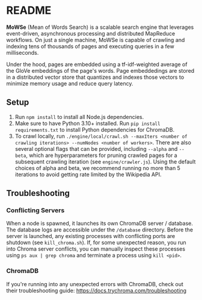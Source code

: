 # README

**MoWSe** (Mean of Words Search) is a scalable search engine that leverages event-driven, asynchronous processing and distributed MapReduce workflows. On just a single machine, MoWSe is capable of crawling and indexing tens of thousands of pages and executing queries in a few milliseconds.

Under the hood, pages are embedded using a tf-idf-weighted average of the GloVe embeddings of the page's words. Page embeddedings are stored in a distributed vector store that quantizes and indexes those vectors to minimize memory usage and reduce query latency.

## Setup

1. Run `npm install` to install all Node.js dependencies.
2. Make sure to have Python 3.10+ installed. Run `pip install requirements.txt` to install Python dependencies for ChromaDB.
3. To crawl locally, run `./engine/local/crawl.sh --maxIters <number of crawling iterations> --numNodes <number of workers>`. There are also several optional flags that can be provided, including `--alpha` and `--beta`, which are hyperparameters for pruning crawled pages for a subsequent crawling iteration (see `engine/crawler.js`). Using the default choices of alpha and beta, we recommend running no more than 5 iterations to avoid getting rate limited by the Wikipedia API.

## Troubleshooting

### Conflicting Servers

When a node is spawned, it launches its own ChromaDB server / database. The database logs are accessible under the `/database` directory. Before the server is launched, any existing processes with conflicting ports are shutdown (see `kill_chroma.sh`). If, for some unexpected reason, you run into Chroma server conflicts, you can manually inspect these processes using `ps aux | grep chroma` and terminate a process using `kill <pid>`.

### ChromaDB

If you're running into any unexpected errors with ChromaDB, check out their troubleshooting guide: https://docs.trychroma.com/troubleshooting
